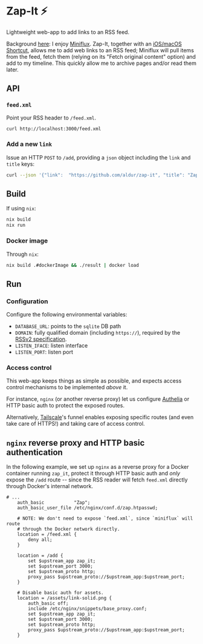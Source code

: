 # Zap-It ⚡

Lightweight web-app to add links to an RSS feed.

Background [here](https://aldur.github.io/articles/2023/10/07/zap-it.html): I
enjoy [Miniflux](https://miniflux.app). Zap-It, together with an [iOS/macOS
Shortcut](https://www.icloud.com/shortcuts/83d641e49edc41858210d87f4eca6c33),
allows me to add web links to an RSS feed; Miniflux will pull items from the
feed, fetch them (relying on its "Fetch original content" option) and add to my
timeline. This quickly allow me to archive pages and/or read them later.

## API

### `feed.xml`

Point your RSS header to `/feed.xml`.

```bash
curl http://localhost:3000/feed.xml
```

### Add a new `link`

Issue an HTTP `POST` to `/add`, providing a `json` object including the `link`
and `title` keys:

```bash
curl --json '{"link":  "https://github.com/aldur/zap-it", "title": "Zap-It ⚡"}' http://localhost:3000/add
```

## Build

If using `nix`:

```bash
nix build
nix run
```

### Docker image

Through `nix`:

```bash
nix build .#dockerImage && ./result | docker load
```

## Run

### Configuration

Configure the following environmental variables:

- `DATABASE_URL`: points to the `sqlite` DB path
- `DOMAIN`: fully qualified domain (including `https://`), required by the
  [RSSv2
  specification](https://www.rssboard.org/rss-draft-1#element-channel-link).
- `LISTEN_IFACE`: listen interface
- `LISTEN_PORT`: listen port

### Access control

This web-app keeps things as simple as possible, and expects access control
mechanisms to be implemented _above_ it.

For instance, `nginx` (or another reverse proxy) let us configure
[Authelia](https://www.authelia.com) or HTTP basic auth to protect the exposed
routes.

Alternatively, [Tailscale](https://tailscale.com/kb/1223/tailscale-funnel/)'s
funnel enables exposing specific routes (and even take care of HTTPS!) and
taking care of access control.

## `nginx` reverse proxy and HTTP basic authentication

In the following example, we set up `nginx` as a reverse proxy for a Docker
container running `zap_it`, protect it through HTTP basic auth and _only_
expose the `/add` route -- since the RSS reader will fetch `feed.xml` directly
through Docker's internal network.

```nginx
# ...
    auth_basic           "Zap";
    auth_basic_user_file /etc/nginx/conf.d/zap.htpasswd;

    # NOTE: We don't need to expose `feed.xml`, since `miniflux` will route
    # through the Docker network directly.
    location = /feed.xml {
        deny all;
    }

    location = /add {
        set $upstream_app zap_it;
        set $upstream_port 3000;
        set $upstream_proto http;
        proxy_pass $upstream_proto://$upstream_app:$upstream_port;
    }

    # Disable basic auth for assets.
    location = /assets/link-solid.png {
        auth_basic off;
        include /etc/nginx/snippets/base_proxy.conf;
        set $upstream_app zap_it;
        set $upstream_port 3000;
        set $upstream_proto http;
        proxy_pass $upstream_proto://$upstream_app:$upstream_port;
    }
```
